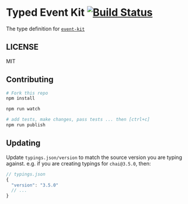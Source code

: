 # Typed Event Kit  [![Build Status](https://travis-ci.org/typed-typings/npm-event-kit.svg?branch=master)](https://travis-ci.org/typed-typings/npm-event-kit)


The type definition for [`event-kit`](https://github.com/atom/event-kit.git)

## LICENSE

MIT

## Contributing

```sh
# Fork this repo
npm install

npm run watch

# add tests, make changes, pass tests ... then [ctrl+c]
npm run publish
```

## Updating

Update `typings.json/version` to match the source version you are typing against.
e.g. if you are creating typings for `chai@3.5.0`, then:

```js
// typings.json
{
  "version": "3.5.0"
  // ...
}
```
